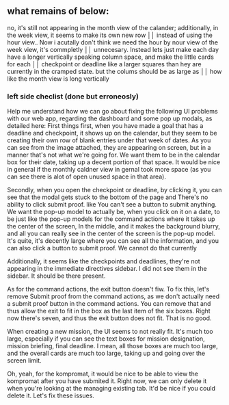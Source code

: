 ## what remains of below:

no, it's still not appearing in the month view of the calander; additionally, in the week view, it seems to make its own new row   ││   instead of using the hour view.. Now i acutally don't think we need the hour by nour view of the week view, it's commpletly        ││   unnecesary. Instead lets just make each day have a longer vertically speaking column space, and make the little cards for each     ││   checkpoint or deadline like a larger squares than hey are currently in the cramped state. but the colums should be as large as     ││   how like the month view is long vertically


### left side checlist (done but erroneosly)

Help me understand how we can go about fixing the following UI problems with our web app, regarding the dashboard and some pop up modals, as detailed here: First things first, when you have made a goal that has a deadline and checkpoint, it shows up on the calendar, but they seem to be creating their own row of blank entries under that week of dates. As you can see from the image attached, they are appearing on screen, but in a manner that's not what we're going for. We want them to be in the calendar box for their date, taking up a decent portion of that space. It would be nice in general if the monthly caldner view in gernal took more space (as you can see there is alot of open unused space in that area). 

Secondly, when you open the checkpoint or deadline, by clicking it, you can see that the modal gets stuck to the bottom of the page and There's no ability to click submit proof. like You can't see a button to submit anything. We want the pop-up model to actually be, when you click on it on a date, to be just like the pop-up models for the command actions where it takes up the center of the screen, In the middle, and it makes the background blurry, and all you can really see in the center of the screen is the pop-up model. It's quite, it's decently large where you can see all the information, and you can also click a button to submit proof. We cannot do that currently

Additionally, it seems like the checkpoints and deadlines, they're not appearing in the immediate directives sidebar. I did not see them in the sidebar. It should be there present.

As for the command actions, the exit button doesn't fiw. To fix this, let's remove Submit proof from the command actions, as we don't actually need a submit proof button in the command actions. You can remove that and thus allow the exit to fit in the box as the last item of the six boxes. Right now there's seven, and thus the exit button does not fit. That is no good.

When creating a new mission, the UI seems to not really fit. It's much too large, especially if you can see the text boxes for mission designation, mission briefing, final deadline. I mean, all those boxes are much too large, and the overall cards are much too large, taking up and going over the screen limit. 

Oh, yeah, for the kompromat, it would be nice to be able to view the kompromat after you have submited it. Right now, we can only delete it when you're looking at the managing existing tab. It'd be nice if you could delete it. Let's fix these issues. 